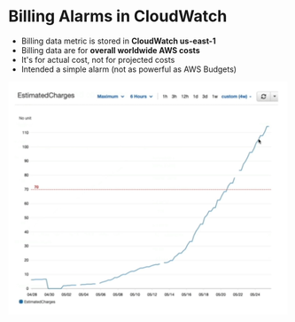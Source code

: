 # Billing Alarms in CloudWatch

- Billing data metric is stored in **CloudWatch us-east-1**
- Billing data are for **overall worldwide AWS costs**
- It's for actual cost, not for projected costs
- Intended a simple alarm (not as powerful as AWS Budgets)

![Billing Alarms](../../images/account/billing_alarms.png)